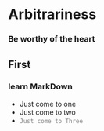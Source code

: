 # Arbitrariness
### Be worthy of the heart

## First
### learn MarkDown
* Just come to one
* Just come to two
* <font color=gray><code>Just come to Three</code></font>
